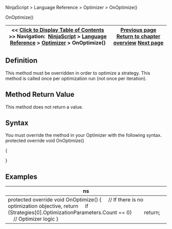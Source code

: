 ﻿
NinjaScript > Language Reference > Optimizer > OnOptimize()

OnOptimize()

| << [Click to Display Table of Contents](onoptimize.md) >> **Navigation:**     [NinjaScript](ninjascript.md) > [Language Reference](language_reference_wip.md) > [Optimizer](optimizer.md) > OnOptimize() | [Previous page](numberofiterations.md) [Return to chapter overview](optimizer.md) [Next page](optimizationparameters.md) |
| --- | --- |
## Definition
This method must be overridden in order to optimize a strategy. This method is called once per optimization run (not once per iteration).
 
## Method Return Value
This method does not return a value.
## 
## Syntax
You must override the method in your Optimizer with the following syntax.
 
protected override void OnOptimize()   

{
   

}

## 
## Examples

| ns |
| --- |
| protected override void OnOptimize() {      // If there is no optimization objective, return      if (Strategies[0].OptimizationParameters.Count == 0)          return;        // Optimizer logic } |
